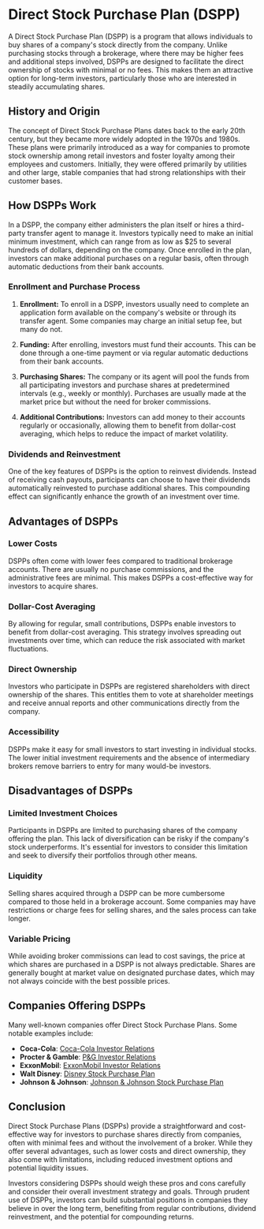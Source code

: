 # Direct Stock Purchase Plan (DSPP)

A Direct Stock Purchase Plan (DSPP) is a program that allows individuals to buy shares of a company's stock directly from the company. Unlike purchasing stocks through a brokerage, where there may be higher fees and additional steps involved, DSPPs are designed to facilitate the direct ownership of stocks with minimal or no fees. This makes them an attractive option for long-term investors, particularly those who are interested in steadily accumulating shares.

## History and Origin

The concept of Direct Stock Purchase Plans dates back to the early 20th century, but they became more widely adopted in the 1970s and 1980s. These plans were primarily introduced as a way for companies to promote stock ownership among retail investors and foster loyalty among their employees and customers. Initially, they were offered primarily by utilities and other large, stable companies that had strong relationships with their customer bases.

## How DSPPs Work

In a DSPP, the company either administers the plan itself or hires a third-party transfer agent to manage it. Investors typically need to make an initial minimum investment, which can range from as low as $25 to several hundreds of dollars, depending on the company. Once enrolled in the plan, investors can make additional purchases on a regular basis, often through automatic deductions from their bank accounts.

### Enrollment and Purchase Process

1. **Enrollment:** To enroll in a DSPP, investors usually need to complete an application form available on the company's website or through its transfer agent. Some companies may charge an initial setup fee, but many do not.
   
2. **Funding:** After enrolling, investors must fund their accounts. This can be done through a one-time payment or via regular automatic deductions from their bank accounts.
   
3. **Purchasing Shares:** The company or its agent will pool the funds from all participating investors and purchase shares at predetermined intervals (e.g., weekly or monthly). Purchases are usually made at the market price but without the need for broker commissions.
   
4. **Additional Contributions:** Investors can add money to their accounts regularly or occasionally, allowing them to benefit from dollar-cost averaging, which helps to reduce the impact of market volatility.

### Dividends and Reinvestment

One of the key features of DSPPs is the option to reinvest dividends. Instead of receiving cash payouts, participants can choose to have their dividends automatically reinvested to purchase additional shares. This compounding effect can significantly enhance the growth of an investment over time.

## Advantages of DSPPs

### Lower Costs

DSPPs often come with lower fees compared to traditional brokerage accounts. There are usually no purchase commissions, and the administrative fees are minimal. This makes DSPPs a cost-effective way for investors to acquire shares.

### Dollar-Cost Averaging

By allowing for regular, small contributions, DSPPs enable investors to benefit from dollar-cost averaging. This strategy involves spreading out investments over time, which can reduce the risk associated with market fluctuations.

### Direct Ownership

Investors who participate in DSPPs are registered shareholders with direct ownership of the shares. This entitles them to vote at shareholder meetings and receive annual reports and other communications directly from the company.

### Accessibility

DSPPs make it easy for small investors to start investing in individual stocks. The lower initial investment requirements and the absence of intermediary brokers remove barriers to entry for many would-be investors.

## Disadvantages of DSPPs

### Limited Investment Choices

Participants in DSPPs are limited to purchasing shares of the company offering the plan. This lack of diversification can be risky if the company's stock underperforms. It's essential for investors to consider this limitation and seek to diversify their portfolios through other means.

### Liquidity

Selling shares acquired through a DSPP can be more cumbersome compared to those held in a brokerage account. Some companies may have restrictions or charge fees for selling shares, and the sales process can take longer.

### Variable Pricing

While avoiding broker commissions can lead to cost savings, the price at which shares are purchased in a DSPP is not always predictable. Shares are generally bought at market value on designated purchase dates, which may not always coincide with the best possible prices.

## Companies Offering DSPPs

Many well-known companies offer Direct Stock Purchase Plans. Some notable examples include:

- **Coca-Cola**: [Coca-Cola Investor Relations](https://investors.coca-colacompany.com)
- **Procter & Gamble**: [P&G Investor Relations](https://www.pgstock.com)
- **ExxonMobil**: [ExxonMobil Investor Relations](https://investor.exxonmobil.com)
- **Walt Disney**: [Disney Stock Purchase Plan](https://www.disneyshareholder.com)
- **Johnson & Johnson**: [Johnson & Johnson Stock Purchase Plan](https://www.jnj.com/investor-relations)

## Conclusion

Direct Stock Purchase Plans (DSPPs) provide a straightforward and cost-effective way for investors to purchase shares directly from companies, often with minimal fees and without the involvement of a broker. While they offer several advantages, such as lower costs and direct ownership, they also come with limitations, including reduced investment options and potential liquidity issues.

Investors considering DSPPs should weigh these pros and cons carefully and consider their overall investment strategy and goals. Through prudent use of DSPPs, investors can build substantial positions in companies they believe in over the long term, benefiting from regular contributions, dividend reinvestment, and the potential for compounding returns.